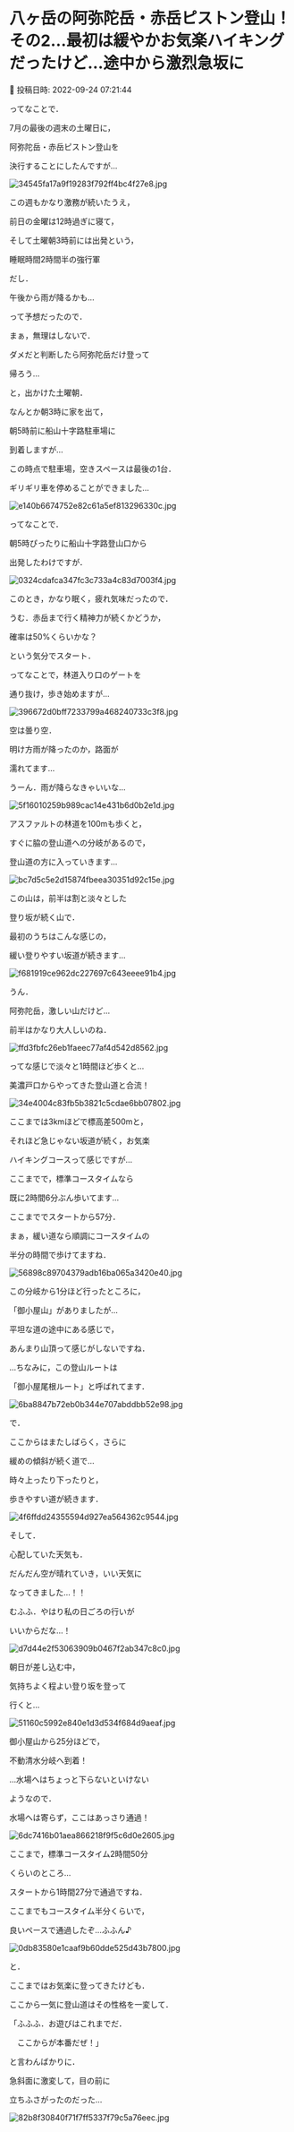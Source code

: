 # 八ヶ岳の阿弥陀岳・赤岳ピストン登山！その2…最初は緩やかお気楽ハイキングだったけど…途中から激烈急坂に

📅 投稿日時: 2022-09-24 07:21:44

ってなことで．


7月の最後の週末の土曜日に，


阿弥陀岳・赤岳ピストン登山を


決行することにしたんですが…




![34545fa17a9f19283f792ff4bc4f27e8.jpg](images/34545fa17a9f19283f792ff4bc4f27e8.jpg)







この週もかなり激務が続いたうえ，


前日の金曜は12時過ぎに寝て，


そして土曜朝3時前には出発という，


睡眠時間2時間半の強行軍


だし．





午後から雨が降るかも…


って予想だったので．


まぁ，無理はしないで．


ダメだと判断したら阿弥陀岳だけ登って


帰ろう…


と，出かけた土曜朝．





なんとか朝3時に家を出て，


朝5時前に船山十字路駐車場に


到着しますが…


この時点で駐車場，空きスペースは最後の1台．


ギリギリ車を停めることができました…




![e140b6674752e82c61a5ef813296330c.jpg](images/e140b6674752e82c61a5ef813296330c.jpg)







ってなことで．


朝5時ぴったりに船山十字路登山口から


出発したわけですが．




![0324cdafca347fc3c733a4c83d7003f4.jpg](images/0324cdafca347fc3c733a4c83d7003f4.jpg)







このとき，かなり眠く，疲れ気味だったので．


うむ．赤岳まで行く精神力が続くかどうか，


確率は50%くらいかな？


という気分でスタート．





ってなことで，林道入り口のゲートを


通り抜け，歩き始めますが…




![396672d0bff7233799a468240733c3f8.jpg](images/396672d0bff7233799a468240733c3f8.jpg)







空は曇り空．


明け方雨が降ったのか，路面が


濡れてます…


うーん．雨が降らなきゃいいな…




![5f16010259b989cac14e431b6d0b2e1d.jpg](images/5f16010259b989cac14e431b6d0b2e1d.jpg)







アスファルトの林道を100mも歩くと，


すぐに脇の登山道への分岐があるので，


登山道の方に入っていきます…




![bc7d5c5e2d15874fbeea30351d92c15e.jpg](images/bc7d5c5e2d15874fbeea30351d92c15e.jpg)







この山は，前半は割と淡々とした


登り坂が続く山で．


最初のうちはこんな感じの，


緩い登りやすい坂道が続きます…




![f681919ce962dc227697c643eeee91b4.jpg](images/f681919ce962dc227697c643eeee91b4.jpg)







うん．


阿弥陀岳，激しい山だけど…


前半はかなり大人しいのね．




![ffd3fbfc26eb1faeec77af4d542d8562.jpg](images/ffd3fbfc26eb1faeec77af4d542d8562.jpg)







ってな感じで淡々と1時間ほど歩くと…


美濃戸口からやってきた登山道と合流！




![34e4004c83fb5b3821c5cdae6bb07802.jpg](images/34e4004c83fb5b3821c5cdae6bb07802.jpg)







ここまでは3kmほどで標高差500mと，


それほど急じゃない坂道が続く，お気楽


ハイキングコースって感じですが…





ここまでで，標準コースタイムなら


既に2時間6分ぶん歩いてます…


ここまででスタートから57分．


まぁ，緩い道なら順調にコースタイムの


半分の時間で歩けてますね．




![56898c89704379adb16ba065a3420e40.jpg](images/56898c89704379adb16ba065a3420e40.jpg)







この分岐から1分ほど行ったところに，


「御小屋山」がありましたが…


平坦な道の途中にある感じで，


あんまり山頂って感じがしないですね．


…ちなみに，この登山ルートは


「御小屋尾根ルート」と呼ばれてます．




![6ba8847b72eb0b344e707abddbb52e98.jpg](images/6ba8847b72eb0b344e707abddbb52e98.jpg)







で．


ここからはまたしばらく，さらに


緩めの傾斜が続く道で…


時々上ったり下ったりと，


歩きやすい道が続きます．




![4f6ffdd24355594d927ea564362c9544.jpg](images/4f6ffdd24355594d927ea564362c9544.jpg)







そして．


心配していた天気も．


だんだん空が晴れていき，いい天気に


なってきました…！！


むふふ．やはり私の日ごろの行いが


いいからだな…！




![d7d44e2f53063909b0467f2ab347c8c0.jpg](images/d7d44e2f53063909b0467f2ab347c8c0.jpg)







朝日が差し込む中，


気持ちよく程よい登り坂を登って


行くと…




![51160c5992e840e1d3d534f684d9aeaf.jpg](images/51160c5992e840e1d3d534f684d9aeaf.jpg)







御小屋山から25分ほどで，


不動清水分岐へ到着！


…水場へはちょっと下らないといけない


ようなので．


水場へは寄らず，ここはあっさり通過！




![6dc7416b01aea866218f9f5c6d0e2605.jpg](images/6dc7416b01aea866218f9f5c6d0e2605.jpg)







ここまで，標準コースタイム2時間50分


くらいのところ…


スタートから1時間27分で通過ですね．


ここまでもコースタイム半分くらいで，


良いペースで通過したぞ…ふふん♪




![0db83580e1caaf9b60dde525d43b7800.jpg](images/0db83580e1caaf9b60dde525d43b7800.jpg)







と．


ここまではお気楽に登ってきたけども．





ここから一気に登山道はその性格を一変して．


「ふふふ．お遊びはこれまでだ．


　ここからが本番だぜ！」


と言わんばかりに．


急斜面に激変して，目の前に


立ちふさがったのだった…




![82b8f30840f71f7ff5337f79c5a76eec.jpg](images/82b8f30840f71f7ff5337f79c5a76eec.jpg)
